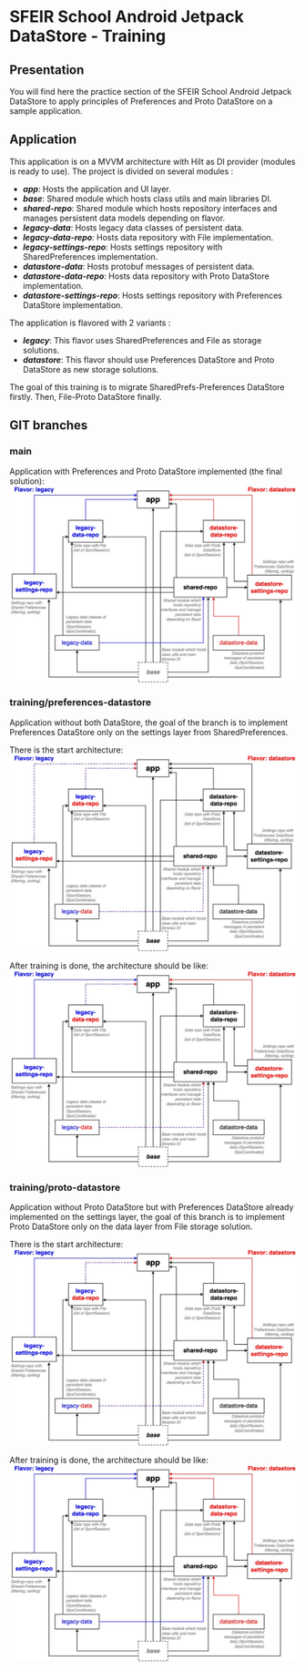 # SFEIR School Android Jetpack DataStore - Training

## Presentation

You will find here the practice section of the SFEIR School Android Jetpack DataStore to apply principles of Preferences and Proto DataStore on a
sample application.

## Application

This application is on a MVVM architecture with Hilt as DI provider (modules is ready to use). The project is divided on several modules :

- ***app***: Hosts the application and UI layer.
- ***base***: Shared module which hosts class utils and main libraries DI.
- ***shared-repo***: Shared module which hosts repository interfaces and manages persistent data models depending on flavor.
- ***legacy-data***: Hosts legacy data classes of persistent data.
- ***legacy-data-repo***: Hosts data repository with File implementation.
- ***legacy-settings-repo***: Hosts settings repository with SharedPreferences implementation.
- ***datastore-data***: Hosts protobuf messages of persistent data.
- ***datastore-data-repo***: Hosts data repository with Proto DataStore implementation.
- ***datastore-settings-repo***: Hosts settings repository with Preferences DataStore implementation.

The application is flavored with 2 variants :

- ***legacy***: This flavor uses SharedPreferences and File as storage solutions.
- ***datastore***: This flavor should use Preferences DataStore and Proto DataStore as new storage solutions.

The goal of this training is to migrate SharedPrefs-Preferences DataStore firstly.
Then, File-Proto DataStore finally.

## GIT branches

### main

Application with Preferences and Proto DataStore implemented (the final solution):
![main branch](./schema/module_architecture_-_main_branch.jpg)

### training/preferences-datastore

Application without both DataStore, the goal of the branch is to implement Preferences DataStore only on the settings layer from SharedPreferences.

There is the start architecture:
![training/preferences-datastore branch START](./schema/module_architecture_-_preferences_datastore_start.jpg)

After training is done, the architecture should be like:
![training/preferences-datastore branch END](./schema/module_architecture_-_preferences_datastore_end.jpg)

### training/proto-datastore

Application without Proto DataStore but with Preferences DataStore already implemented on the settings layer, the goal of this branch is to implement
Proto DataStore only on the data layer from File storage solution.

There is the start architecture:
![training/proto-datastore branch START](./schema/module_architecture_-_proto_datastore_start.jpg)

After training is done, the architecture should be like:
![training/proto-datastore branch END](./schema/module_architecture_-_proto_datastore_end.jpg)
